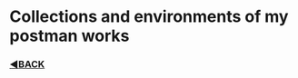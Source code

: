# Collections and environments of my postman works

### [:arrow_backward:BACK](https://github.com/c1plak/Vadims_Course_group27)

